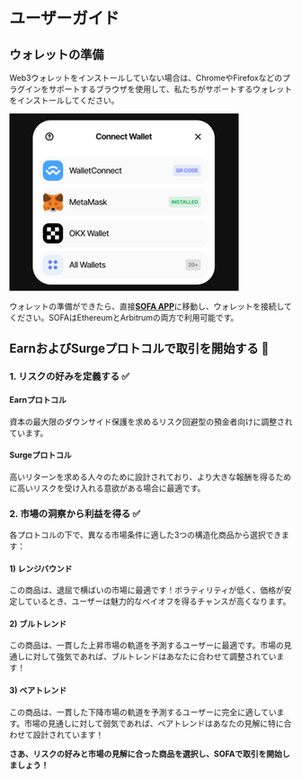 # ユーザーガイド

## ウォレットの準備

Web3ウォレットをインストールしていない場合は、ChromeやFirefoxなどのプラグインをサポートするブラウザを使用して、私たちがサポートするウォレットをインストールしてください。

![](../../static/X26obcTsxo9MvXxLWr1uQh1psFg.png)

ウォレットの準備ができたら、直接[**SOFA APP**](https://earn.sofa.org/products)に移動し、ウォレットを接続してください。SOFAはEthereumとArbitrumの両方で利用可能です。

## EarnおよびSurgeプロトコルで取引を開始する 📢

### 1. リスクの好みを定義する ✅

#### **Earnプロトコル**

資本の最大限のダウンサイド保護を求めるリスク回避型の預金者向けに調整されています。

#### **Surgeプロトコル**

高いリターンを求める人々のために設計されており、より大きな報酬を得るために高いリスクを受け入れる意欲がある場合に最適です。

### 2. 市場の洞察から利益を得る ✅

各プロトコルの下で、異なる市場条件に適した3つの構造化商品から選択できます：

#### 1) レンジバウンド

この商品は、退屈で横ばいの市場に最適です！ボラティリティが低く、価格が安定しているとき、ユーザーは魅力的なペイオフを得るチャンスが高くなります。

#### 2) ブルトレンド

この商品は、一貫した上昇市場の軌道を予測するユーザーに最適です。市場の見通しに対して強気であれば、ブルトレンドはあなたに合わせて調整されています！

#### 3) ベアトレンド 

この商品は、一貫した下降市場の軌道を予測するユーザーに完全に適しています。市場の見通しに対して弱気であれば、ベアトレンドはあなたの見解に特に合わせて設計されています！

**さあ、リスクの好みと市場の見解に合った商品を選択し、SOFAで取引を開始しましょう！**
